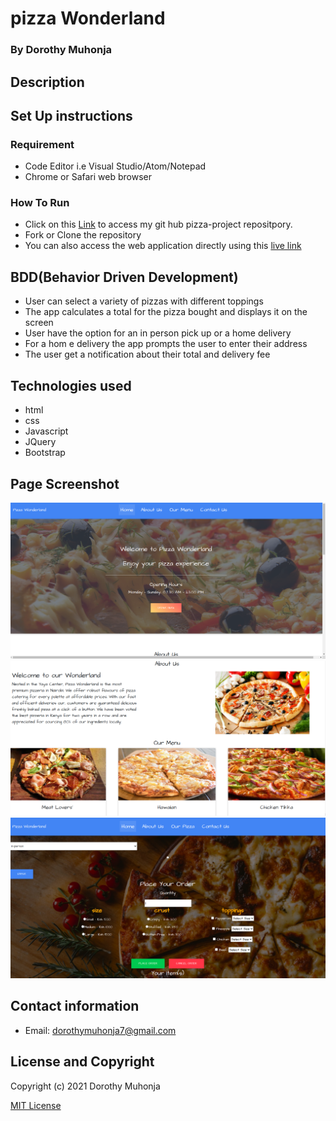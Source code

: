 # pizza Wonderland
### By Dorothy Muhonja

## Description
 
 ## Set Up instructions 
### Requirement
* Code Editor i.e Visual Studio/Atom/Notepad
* Chrome or Safari web browser

### How To Run
* Click on this [Link](https://github.com/dorothymuhonja/pizza-project.git) to access my git hub pizza-project repositpory.
* Fork or Clone the repository
* You can also access the web application directly using this [live link]()

## BDD(Behavior Driven Development)
* User can select a variety of pizzas with different toppings
* The app calculates a total for the pizza bought and displays it on the screen
* User have the option for an in person pick up or a home delivery
* For a hom e delivery the app prompts the user to enter their address
* The user get a notification about their total and delivery fee

## Technologies used
* html
* css
* Javascript
* JQuery
* Bootstrap
 
 ## Page Screenshot
 ![Home](images/home.png)
 ![About](images/about.png)
 ![Order](images/order.png)
 

## Contact information
* Email: dorothymuhonja7@gmail.com

## License and Copyright
Copyright (c) 2021 Dorothy Muhonja

[MIT License](LICENSE)
